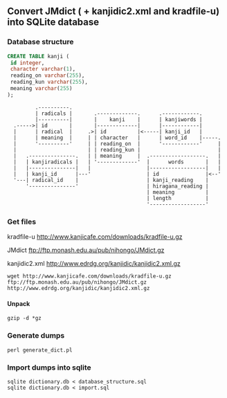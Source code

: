 ## Convert JMdict ( + kanjidic2.xml and kradfile-u) into SQLite database

### Database structure

```sql
CREATE TABLE kanji (
 id integer,
 character varchar(1),
 reading_on varchar(255),
 reading_kun varchar(255),
 meaning varchar(255)
);
```

             .----------.
             | radicals |       .-------------.      .------------.
             |----------|       |    kanji    |      | kanjiwords |
      .----->| id       |       |-------------|      |------------|
      |      | radical  |     .>| id          |<-----| kanji_id   |
      |      | meaning  |     | | character   |      | word_id    |-----.
      |      '----------'     | | reading_on  |      '------------'     |
      |                       | | reading_kun |                         |
      |   .---------------.   | | meaning     |  .------------------.   |
      |   | kanjiradicals |   | '-------------'  |      words       |   |
      |   |---------------|   |                  |------------------|   |
      |   | kanji_id      |---'                  | id               |<--'
      '---| radical_id    |                      | kanji_reading    |
          '---------------'                      | hiragana_reading |
                                                 | meaning          |
                                                 | length           |
                                                 '------------------'

### Get files

kradfile-u http://www.kanjicafe.com/downloads/kradfile-u.gz

JMdict ftp://ftp.monash.edu.au/pub/nihongo/JMdict.gz

kanjidic2.xml http://www.edrdg.org/kanjidic/kanjidic2.xml.gz

```
wget http://www.kanjicafe.com/downloads/kradfile-u.gz ftp://ftp.monash.edu.au/pub/nihongo/JMdict.gz http://www.edrdg.org/kanjidic/kanjidic2.xml.gz
```

#### Unpack

`
gzip -d *gz
`

### Generate dumps

`
perl generate_dict.pl
`

### Import dumps into sqlite

```
sqlite dictionary.db < database_structure.sql
sqlite dictionary.db < import.sql 
```
